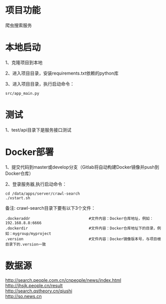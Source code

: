 项目功能
==================================================================
爬虫搜索服务


本地启动
==================================================================
1、克隆项目到本地  

2、进入项目目录，安装requirements.txt依赖的python库  

3、进入项目目录，执行启动命令：  
```
src/app_main.py
```

测试
==================================================================
1、test/api目录下是服务接口测试

Docker部署
================================================================== 
1、提交代码到master或develop分支（Gitlab将自动构建Docker镜像并push到Docker仓库）

2、登录服务器,执行启动命令：
```
cd /data/apps/server/crawl-search
./xstart.sh
```
备注: crawl-search目录下要有以下3个文件：
```
.dockeraddr                          #文件内容：Docker仓库地址，例如：192.168.8.8:6666
.dockerdir                           #文件内容：Docker仓库地址下的目录，例如：mygroup/myproject
.version                             #文件内容：Docker镜像版本号，与项目根目录下的.version一致
```

数据源
==================================================================  
http://search.people.com.cn/cnpeople/news/index.html  
http://jhsjk.people.cn/result  
http://search.qstheory.cn/qiushi  
http://so.news.cn  
